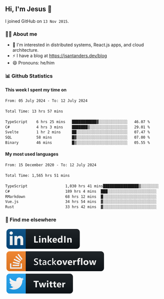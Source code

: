 ## Hi, I'm Jesus 👋

I joined GitHub on `13 Nov 2015`.

<!-- Talking about you -->

### 👨‍💻 About me

- 👦 I'm interested in distributed systems, React.js apps, and cloud architecture.
- ⚡️ I have a blog at <https://jsantanders.dev/blog>
- 😄 Pronouns: he/him

### 📊 Github Statistics

#### This week I spent my time on

<!--START_SECTION:weekly-->

```txt
From: 05 July 2024 - To: 12 July 2024

Total Time: 13 hrs 57 mins

TypeScript    6 hrs 25 mins   ███████████▓░░░░░░░░░░░░░   46.07 %
C#            4 hrs 3 mins    ███████▒░░░░░░░░░░░░░░░░░   29.01 %
Svelte        1 hr 2 mins     ██░░░░░░░░░░░░░░░░░░░░░░░   07.47 %
SQL           58 mins         █▓░░░░░░░░░░░░░░░░░░░░░░░   07.00 %
Binary        46 mins         █▒░░░░░░░░░░░░░░░░░░░░░░░   05.55 %
```

<!--END_SECTION:weekly-->

#### My most used languages

<!--START_SECTION:alltime-->

```txt
From: 15 December 2020 - To: 12 July 2024

Total Time: 1,565 hrs 51 mins

TypeScript                 1,030 hrs 41 mins████████████████▒░░░░░░░░   65.82 %
C#                         189 hrs 4 mins  ███░░░░░░░░░░░░░░░░░░░░░░   12.07 %
RMarkdown                  68 hrs 12 mins  █░░░░░░░░░░░░░░░░░░░░░░░░   04.36 %
Vue.js                     34 hrs 54 mins  ▓░░░░░░░░░░░░░░░░░░░░░░░░   02.23 %
Rust                       33 hrs 42 mins  ▓░░░░░░░░░░░░░░░░░░░░░░░░   02.15 %
```

<!--END_SECTION:alltime-->

### 📢 Find me elsewhere

<p>
  <a target="_blank" href="https://linkedin.com/in/jsantanders">
    <img src="https://github.com/jsantanders/jsantanders/blob/master/img/linkedin.svg" alt="LinkedIn" style="vertical-align:top; margin:4px">
  </a>
  
  <a target="_blank" href="https://stackoverflow.com/users/7318331/jesus-santander">
    <img src="https://github.com/jsantanders/jsantanders/blob/master/img/stackoverflow.svg" alt="StackOverflow" style="vertical-align:top; margin:4px">
  </a>
  
  <a target="_blank" href="http://twitter.com/jsantanders">
    <img src="https://github.com/jsantanders/jsantanders/blob/master/img/twitter.svg" alt="Twitter" style="vertical-align:top; margin:4px">
  </a>
</p>
